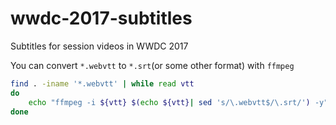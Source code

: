 # wwdc-2017-subtitles
Subtitles for session videos in WWDC 2017

You can convert `*.webvtt` to `*.srt`(or some other format) with `ffmpeg`

```bash
find . -iname '*.webvtt' | while read vtt
do
	echo "ffmpeg -i ${vtt} $(echo ${vtt}| sed 's/\.webvtt$/\.srt/') -y" | xargs -I{} bash -c "{}"
done
```